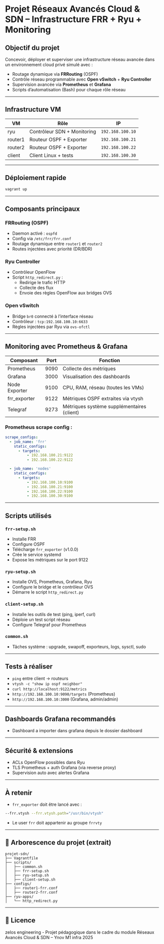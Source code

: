 # Projet Réseaux Avancés Cloud & SDN – Infrastructure FRR + Ryu + Monitoring

## Objectif du projet

Concevoir, déployer et superviser une infrastructure réseau avancée dans un environnement cloud privé simulé avec :

- Routage dynamique via **FRRouting** (OSPF)
- Contrôle réseau programmable avec **Open vSwitch** + **Ryu Controller**
- Supervision avancée via **Prometheus** et **Grafana**
- Scripts d’automatisation (Bash) pour chaque rôle réseau

---

## Infrastructure VM

| VM           | Rôle                        | IP                  |
|--------------|-----------------------------|---------------------|
| ryu          | Contrôleur SDN + Monitoring | `192.168.100.10`    |
| router1      | Routeur OSPF + Exporter     | `192.168.100.21`    |
| router2      | Routeur OSPF + Exporter     | `192.168.100.22`    |
| client       | Client Linux + tests        | `192.168.100.30`    |

---

## Déploiement rapide

```bash
vagrant up
```

---

## Composants principaux

### FRRouting (OSPF)
- Daemon activé : `ospfd`
- Config via `/etc/frr/frr.conf`
- Routage dynamique entre `router1` et `router2`
- Routes injectées avec priorité (DR/BDR)

### Ryu Controller
- Contrôleur OpenFlow
- Script `http_redirect.py` :
  - Redirige le trafic HTTP
  - Collecte des flux
  - Envoie des règles OpenFlow aux bridges OVS

### Open vSwitch
- Bridge `br0` connecté à l’interface réseau
- Contrôleur : `tcp:192.168.100.10:6633`
- Règles injectées par Ryu via `ovs-ofctl`

---

## Monitoring avec Prometheus & Grafana

| Composant     | Port  | Fonction                                  |
|---------------|-------|-------------------------------------------|
| Prometheus    | 9090  | Collecte des métriques                    |
| Grafana       | 3000  | Visualisation des dashboards              |
| Node Exporter | 9100  | CPU, RAM, réseau (toutes les VMs)         |
| frr_exporter  | 9122  | Métriques OSPF extraites via vtysh        | (non configuré actuellement)
| Telegraf      | 9273  | Métriques système supplémentaires (client)| (non configuré actuellement)

### Prometheus scrape config :
```yaml
scrape_configs:
  - job_name: 'frr'
    static_configs:
      - targets:
          - 192.168.100.21:9122
          - 192.168.100.22:9122

  - job_name: 'nodes'
    static_configs:
      - targets:
          - 192.168.100.10:9100
          - 192.168.100.21:9100
          - 192.168.100.22:9100
          - 192.168.100.30:9100
```

---

## Scripts utilisés

### `frr-setup.sh`
- Installe FRR
- Configure OSPF
- Télécharge `frr_exporter` (v1.0.0)
- Crée le service systemd
- Expose les métriques sur le port 9122

### `ryu-setup.sh`
- Installe OVS, Prometheus, Grafana, Ryu
- Configure le bridge et le contrôleur OVS
- Démarre le script `http_redirect.py`

### `client-setup.sh`
- Installe les outils de test (ping, iperf, curl)
- Déploie un test script réseau
- Configure Telegraf pour Prometheus

### `common.sh`
- Tâches système : upgrade, swapoff, exporteurs, logs, sysctl, sudo

---

## Tests à réaliser

- `ping` entre client → routeurs
- `vtysh -c "show ip ospf neighbor"`
- `curl http://localhost:9122/metrics`
- `http://192.168.100.10:9090/targets` (Prometheus)
- `http://192.168.100.10:3000` (Grafana, admin/admin)

---

## Dashboards Grafana recommandés

- Dashboard a importer dans grafana depuis le dossier dashboard

---

## Sécurité & extensions

- ACLs OpenFlow possibles dans Ryu
- TLS Prometheus + auth Grafana (via reverse proxy)
- Supervision auto avec alertes Grafana

---

## À retenir

- `frr_exporter` doit être lancé avec :  
```bash
--frr.vtysh --frr.vtysh.path="/usr/bin/vtysh"
```
- Le user `frr` doit appartenir au groupe `frrvty`

---

## 📂 Arborescence du projet (extrait)

```
projet-sdn/
├── Vagrantfile
├── scripts/
│   ├── common.sh
│   ├── frr-setup.sh
│   ├── ryu-setup.sh
│   ├── client-setup.sh
├── configs/
│   ├── router1-frr.conf
│   ├── router2-frr.conf
├── ryu-apps/
│   └── http_redirect.py
```

---

## 📜 Licence

zelos engineering - Projet pédagogique dans le cadre du module Réseaux Avancés Cloud & SDN – Ynov M1 infra 2025